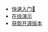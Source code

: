 <!-- _navbar.md -->

* [快速入门:rocket:](/flow/guide.md)
* [在线演示](/flow/flow.md)
* [获取开源版本](/flow/help.md)
